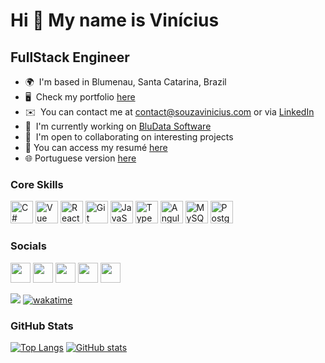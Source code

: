 # Hi 👋 My name is Vinícius

## FullStack Engineer

- 🌍  I'm based in Blumenau, Santa Catarina, Brazil
- 🖥️  Check my portfolio [here](https://www.souzavinicius.com/)
- ✉️  You can contact me at [contact@souzavinicius.com](mailto:contact@souzavinicius.com) or via [LinkedIn](https://www.linkedin.com/in/vin%C3%ADcius-gabriel-de-souza/?locale=en_US)
- 🚀  I'm currently working on [BluData Software](https://www.bludata.com.br/)
- 🤝  I'm open to collaborating on interesting projects
- 📑  You can access my resumé [here](https://github.com/ViniiSouza/ViniiSouza/blob/main/files/resume/en_resume.pdf)
- 🌐  Portuguese version [here](https://github.com/ViniiSouza/ViniiSouza/blob/main/README_ptBR.md)

### Core Skills

<p align="left">
  <a href="https://docs.microsoft.com/en-us/dotnet/csharp/" target="_blank" rel="noreferrer"><img src="https://raw.githubusercontent.com/danielcranney/readme-generator/main/public/icons/skills/csharp-colored.svg" width="36" height="36" alt="C#" /></a>
  <a href="https://vuejs.org/" target="_blank" rel="noreferrer"><img src="https://raw.githubusercontent.com/danielcranney/readme-generator/main/public/icons/skills/vuejs-colored.svg" width="36" height="36" alt="Vue" /></a>
  <a href="https://reactjs.org/" target="_blank" rel="noreferrer"><img src="https://raw.githubusercontent.com/danielcranney/readme-generator/main/public/icons/skills/react-colored.svg" width="36" height="36" alt="React" /></a>
  <a href="https://git-scm.com/" target="_blank" rel="noreferrer"><img src="https://raw.githubusercontent.com/danielcranney/readme-generator/main/public/icons/skills/git-colored.svg" width="36" height="36" alt="Git" /></a>
  <a href="https://developer.mozilla.org/en-US/docs/Web/JavaScript" target="_blank" rel="noreferrer"><img src="https://raw.githubusercontent.com/danielcranney/readme-generator/main/public/icons/skills/javascript-colored.svg" width="36" height="36" alt="JavaScript" /></a>
  <a href="https://www.typescriptlang.org/" target="_blank" rel="noreferrer"><img src="https://raw.githubusercontent.com/danielcranney/readme-generator/main/public/icons/skills/typescript-colored.svg" width="36" height="36" alt="TypeScript" /></a>
  <a href="https://angular.io/" target="_blank" rel="noreferrer"><img src="https://raw.githubusercontent.com/danielcranney/readme-generator/main/public/icons/skills/angularjs-colored.svg" width="36" height="36" alt="Angular" /></a>
  <a href="https://www.mysql.com/" target="_blank" rel="noreferrer"><img src="https://raw.githubusercontent.com/danielcranney/readme-generator/main/public/icons/skills/mysql-colored.svg" width="36" height="36" alt="MySQL" /></a>
  <a href="https://www.postgresql.org/" target="_blank" rel="noreferrer"><img src="https://raw.githubusercontent.com/danielcranney/readme-generator/main/public/icons/skills/postgresql-colored.svg" width="36" height="36" alt="PostgreSQL" /></a>
</p>

### Socials

<p align="left">
  <a href="https://www.linkedin.com/in/vin%C3%ADcius-gabriel-de-souza/?locale=en_US" target="_blank" rel="noreferrer"><img src="https://raw.githubusercontent.com/danielcranney/readme-generator/main/public/icons/socials/linkedin.svg" width="32" height="32" /></a>
  <a href="https://www.stackoverflow.com/users/18806595/viniisouza" target="_blank" rel="noreferrer"><img src="https://raw.githubusercontent.com/danielcranney/readme-generator/main/public/icons/socials/stackoverflow.svg" width="32" height="32" /></a>
  <a href="https://www.github.com/ViniiSouza" target="_blank" rel="noreferrer"><img src="https://raw.githubusercontent.com/danielcranney/readme-generator/main/public/icons/socials/github-dark.svg" width="32" height="32" /></a>
  <a href="http://www.medium.com/@viniisouza" target="_blank" rel="noreferrer"><img src="https://raw.githubusercontent.com/danielcranney/readme-generator/main/public/icons/socials/medium-dark.svg" width="32" height="32" /></a>
  <a href="https://www.codepen.io/viniisouza" target="_blank" rel="noreferrer"><img src="https://raw.githubusercontent.com/danielcranney/readme-generator/main/public/icons/socials/codepen-dark.svg" width="32" height="32" /></a>
</p>

![](https://komarev.com/ghpvc/?username=viniisouza&style=flat-square)
[![wakatime](https://wakatime.com/badge/user/2fd4d492-0e36-4eea-8a31-264d12f4fe85.svg/?style=flat-square)](https://wakatime.com/@2fd4d492-0e36-4eea-8a31-264d12f4fe85)

### GitHub Stats

[![Top Langs](https://github-readme-status-seven-chi.vercel.app/api/top-langs/?username=ViniiSouza&langs_count=5&title_color=3382ed&text_color=ffffff&icon_color=3382ed&bg_color=1c1917&locale=en&custom_title=Top%20%Languages&layout=compact)](https://github.com/ViniiSouza)
[![GitHub stats](https://github-readme-status-seven-chi.vercel.app/api?username=ViniiSouza&show_icons=true&hide=issues,&count_private=true&title_color=3382ed&text_color=ffffff&icon_color=3382ed&bg_color=1c1917&show_icons=true)](https://github.com/ViniiSouza)
